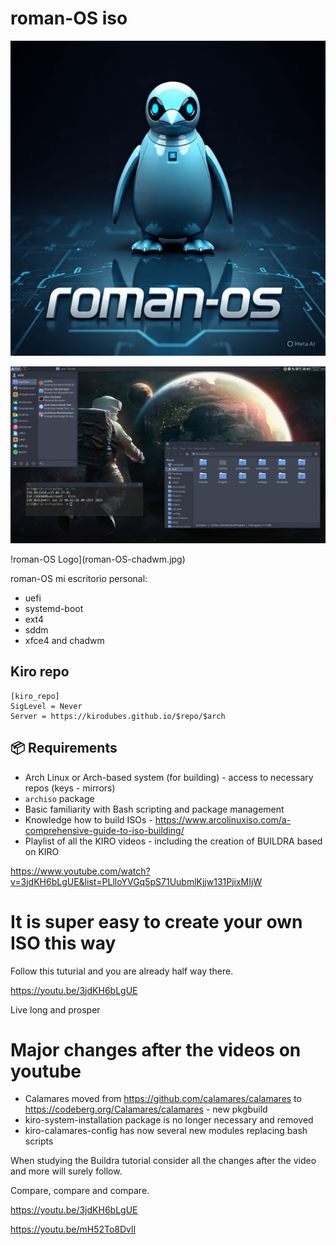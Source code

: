 # roman-OS iso

![roman-OS Logo](roman-OS.jpg)

![roman-OS Logo](roman-OS-xfce.jpg)

!roman-OS Logo](roman-OS-chadwm.jpg)


roman-OS mi escritorio personal:

- uefi
- systemd-boot
- ext4
- sddm
- xfce4 and chadwm

## Kiro repo

```
[kiro_repo]
SigLevel = Never
Server = https://kirodubes.github.io/$repo/$arch
```

## 📦 Requirements

- Arch Linux or Arch-based system (for building) - access to necessary repos (keys - mirrors)
- `archiso` package
- Basic familiarity with Bash scripting and package management
- Knowledge how to build ISOs - https://www.arcolinuxiso.com/a-comprehensive-guide-to-iso-building/
- Playlist of all the KIRO videos - including the creation of BUILDRA based on KIRO

https://www.youtube.com/watch?v=3jdKH6bLgUE&list=PLlloYVGq5pS71UubmlKjjw131PjixMIjW

# It is super easy to create your own ISO this way

Follow this tuturial and you are already half way there.

https://youtu.be/3jdKH6bLgUE 

Live long and prosper

# Major changes after the videos on youtube

- Calamares moved from https://github.com/calamares/calamares to https://codeberg.org/Calamares/calamares - new pkgbuild
- kiro-system-installation package is no longer necessary and removed
- kiro-calamares-config has now several new modules replacing bash scripts

When studying the Buildra tutorial consider all the changes after the video and more will surely follow. 

Compare, compare and compare.

https://youtu.be/3jdKH6bLgUE

https://youtu.be/mH52To8DvlI
